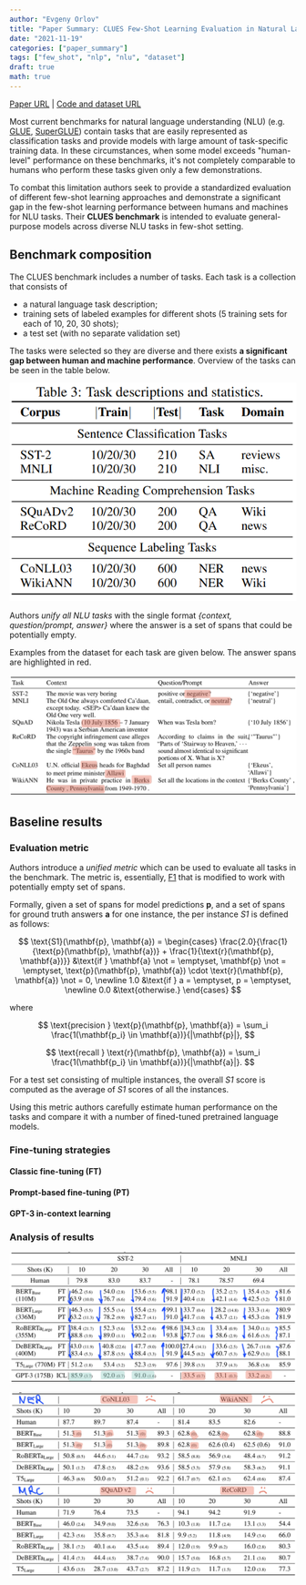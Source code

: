 ```yaml
---
author: "Evgeny Orlov"
title: "Paper Summary: CLUES Few-Shot Learning Evaluation in Natural Language Understanding"
date: "2021-11-19"
categories: ["paper_summary"]
tags: ["few_shot", "nlp", "nlu", "dataset"]
draft: true
math: true
---
```


[Paper URL](https://arxiv.org/abs/2111.02570) | [Code and dataset URL](https://github.com/microsoft/CLUES)

Most current benchmarks for natural language understanding (NLU) (e.g. [GLUE](https://aclanthology.org/W18-5446/), [SuperGLUE](https://proceedings.neurips.cc/paper/2019/file/4496bf24afe7fab6f046bf4923da8de6-Paper.pdf)) contain tasks that are easily represented as classification tasks and provide models with large amount of task-specific training data. In these circumstances, when some model exceeds "human-level" performance on these benchmarks, it's not completely comparable to humans who perform these tasks given only a few demonstrations.

To combat this limitation authors seek to provide a standardized evaluation of different few-shot learning approaches and demonstrate a significant gap in the few-shot learning performance between humans and machines for NLU tasks. Their **CLUES benchmark** is intended to evaluate general-purpose models across diverse NLU tasks in few-shot setting.

## Benchmark composition

The CLUES benchmark includes a number of tasks. Each task is a collection that consists of
- a natural language task description;
- training sets of labeled examples for different shots (5 training sets for each of 10, 20, 30 shots);
- a test set (with no separate validation set)

The tasks were selected so they are diverse and there exists **a significant gap between human and machine performance**.
Overview of the tasks can be seen in the table below.

![tasks](images/tasks_overview.png)

Authors _unify all NLU tasks_ with the single format _{context, question/prompt, answer}_ where the answer is a set of spans that could be potentially empty.

Examples from the dataset for each task are given below. The answer spans are highlighted in red.

![Examples](images/clues_examples.png)
## Baseline results

### Evaluation metric

Authors introduce a _unified metric_ which can be used to evaluate all tasks in the benchmark. The metric is, essentially, [F1](https://en.wikipedia.org/wiki/F-score) that is modified to work with potentially empty set of spans.

Formally, given a set of spans for model predictions **p**, and a set of spans for ground truth answers **a** for one instance, the per instance _S1_ is defined as follows:

$$
\text{S1}(\mathbf{p}, \mathbf{a}) = \begin{cases}
    \frac{2.0}{\frac{1}{\text{p}(\mathbf{p}, \mathbf{a})} + \frac{1}{\text{r}(\mathbf{p}, \mathbf{a})}} &\text{if } \mathbf{a} \not = \emptyset, \mathbf{p} \not = \emptyset, \text{p}(\mathbf{p}, \mathbf{a}) \cdot \text{r}(\mathbf{p}, \mathbf{a}) \not = 0, \newline
    1.0 &\text{if } a = \emptyset, p = \emptyset, \newline
    0.0 &\text{otherwise.}
\end{cases}
$$

where

$$
\text{precision } \text{p}(\mathbf{p}, \mathbf{a}) = \sum_i \frac{1(\mathbf{p_i} \in \mathbf{a})}{|\mathbf{p}|},
$$

$$
\text{recall }  \text{r}(\mathbf{p}, \mathbf{a}) = \sum_i \frac{1(\mathbf{p_i} \in \mathbf{a})}{|\mathbf{a}|}.
$$

For a test set consisting of multiple instances, the overall _S1_ score is computed as the average of _S1_ scores of all the instances.

Using this metric authors carefully estimate human performance on the tasks and compare it with a number of fined-tuned pretrained language models.

### Fine-tuning strategies

#### Classic fine-tuning (FT)


#### Prompt-based fine-tuning (PT)


#### GPT-3 in-context learning


### Analysis of results

![classification](images/classification_results.png)

![mrc](images/mrc_results.png)